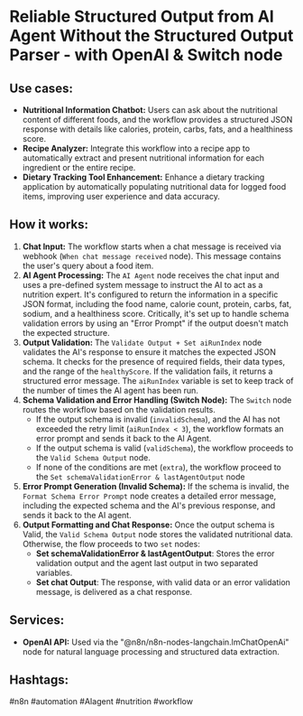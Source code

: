 # Reliable Structured Output from AI Agent Without the Structured Output Parser - with OpenAI & Switch node

## Use cases:

- **Nutritional Information Chatbot:** Users can ask about the nutritional content of different foods, and the workflow provides a structured JSON response with details like calories, protein, carbs, fats, and a healthiness score.
- **Recipe Analyzer:** Integrate this workflow into a recipe app to automatically extract and present nutritional information for each ingredient or the entire recipe.
- **Dietary Tracking Tool Enhancement:** Enhance a dietary tracking application by automatically populating nutritional data for logged food items, improving user experience and data accuracy.

## How it works:

1.  **Chat Input:** The workflow starts when a chat message is received via webhook (`When chat message received` node). This message contains the user's query about a food item.
2.  **AI Agent Processing:** The `AI Agent` node receives the chat input and uses a pre-defined system message to instruct the AI to act as a nutrition expert. It's configured to return the information in a specific JSON format, including the food name, calorie count, protein, carbs, fat, sodium, and a healthiness score. Critically, it's set up to handle schema validation errors by using an "Error Prompt" if the output doesn't match the expected structure.
3.  **Output Validation:** The `Validate Output + Set aiRunIndex` node validates the AI's response to ensure it matches the expected JSON schema. It checks for the presence of required fields, their data types, and the range of the `healthyScore`. If the validation fails, it returns a structured error message. The `aiRunIndex` variable is set to keep track of the number of times the AI agent has been run.
4.  **Schema Validation and Error Handling (Switch Node):** The `Switch` node routes the workflow based on the validation results.
    *   If the output schema is invalid (`invalidSchema`), and the AI has not exceeded the retry limit (`aiRunIndex < 3`), the workflow formats an error prompt and sends it back to the AI Agent.
    *   If the output schema is valid (`validSchema`), the workflow proceeds to the `Valid Schema Output` node.
    *   If none of the conditions are met (`extra`), the workflow proceed to the `Set schemaValidationError & lastAgentOutput` node
5.  **Error Prompt Generation (Invalid Schema):** If the schema is invalid, the `Format Schema Error Prompt` node creates a detailed error message, including the expected schema and the AI's previous response, and sends it back to the AI agent.
6.  **Output Formatting and Chat Response:** Once the output schema is Valid, the `Valid Schema Output` node stores the validated nutritional data. Otherwise, the flow proceeds to two `set` nodes:
    *   **Set schemaValidationError & lastAgentOutput**: Stores the error validation output and the agent last output in two separated variables.
    *   **Set chat Output**: The response, with valid data or an error validation message, is delivered as a chat response.

## Services:

-   **OpenAI API:** Used via the "@n8n/n8n-nodes-langchain.lmChatOpenAi" node for natural language processing and structured data extraction.

## Hashtags:

#n8n #automation #AIagent #nutrition #workflow
